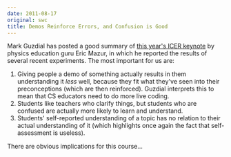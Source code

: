 ```yaml
---
date: 2011-08-17
original: swc
title: Demos Reinforce Errors, and Confusion is Good
---
```

<p>Mark Guzdial has posted a good summary of <a href="http://computinged.wordpress.com/2011/08/17/eric-mazurs-keynote-at-icer-2011-observing-demos-hurts-learning-and-confusion-is-a-sign-of-understanding/">this year's ICER keynote</a> by physics education guru Eric Mazur, in which he reported the results of several recent experiments. The most important for us are:</p>
<ol>
<li>Giving people a demo of something actually results in them understanding it <em>less</em> well, because they fit what they've seen into their preconceptions (which are then reinforced). Guzdial interprets this to mean that CS educators need to do more live coding.</li>
<li>Students like teachers who clarify things, but students who are confused are actually more likely to learn and understand.</li>
<li>Students' self-reported understanding of a topic has no relation to their actual understanding of it (which highlights once again the fact that self-assessment is useless).</li>
</ol>
<p>There are obvious implications for this course…</p>
